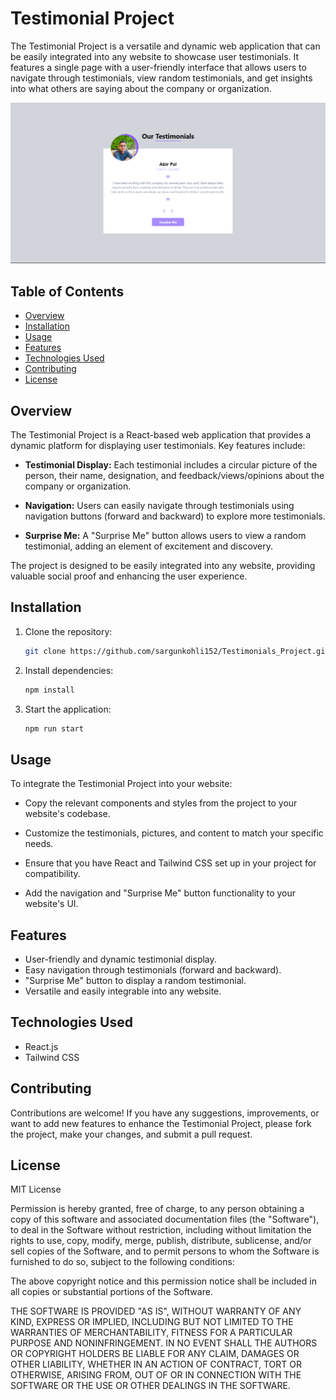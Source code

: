 # Testimonial Project

The Testimonial Project is a versatile and dynamic web application that can be easily integrated into any website to showcase user testimonials. It features a single page with a user-friendly interface that allows users to navigate through testimonials, view random testimonials, and get insights into what others are saying about the company or organization.

![ss1](public/t1.png)

## Table of Contents

- [Overview](#overview)
- [Installation](#installation)
- [Usage](#usage)
- [Features](#features)
- [Technologies Used](#technologies-used)
- [Contributing](#contributing)
- [License](#license)

## Overview

The Testimonial Project is a React-based web application that provides a dynamic platform for displaying user testimonials. Key features include:

- **Testimonial Display:** Each testimonial includes a circular picture of the person, their name, designation, and feedback/views/opinions about the company or organization.

- **Navigation:** Users can easily navigate through testimonials using navigation buttons (forward and backward) to explore more testimonials.

- **Surprise Me:** A "Surprise Me" button allows users to view a random testimonial, adding an element of excitement and discovery.

The project is designed to be easily integrated into any website, providing valuable social proof and enhancing the user experience.

## Installation

1. Clone the repository:

   ```bash
   git clone https://github.com/sargunkohli152/Testimonials_Project.git

2. Install dependencies:

   ```bash
   npm install

3. Start the application:

   ```bash
   npm run start

## Usage
To integrate the Testimonial Project into your website:

 - Copy the relevant components and styles from the project to your website's codebase.

 - Customize the testimonials, pictures, and content to match your specific needs.

 - Ensure that you have React and Tailwind CSS set up in your project for compatibility.

 - Add the navigation and "Surprise Me" button functionality to your website's UI.

## Features
 - User-friendly and dynamic testimonial display.
 - Easy navigation through testimonials (forward and backward).
 - "Surprise Me" button to display a random testimonial.
 - Versatile and easily integrable into any website.

## Technologies Used
 - React.js
 - Tailwind CSS

## Contributing
Contributions are welcome! If you have any suggestions, improvements, or want to add new features to enhance the Testimonial Project, please fork the project, make your changes, and submit a pull request.
 
## License
MIT License

Permission is hereby granted, free of charge, to any person obtaining a copy of this software and associated documentation files (the "Software"), to deal in the Software without restriction, including without limitation the rights to use, copy, modify, merge, publish, distribute, sublicense, and/or sell copies of the Software, and to permit persons to whom the Software is furnished to do so, subject to the following conditions:

The above copyright notice and this permission notice shall be included in all copies or substantial portions of the Software.

THE SOFTWARE IS PROVIDED "AS IS", WITHOUT WARRANTY OF ANY KIND, EXPRESS OR IMPLIED, INCLUDING BUT NOT LIMITED TO THE WARRANTIES OF MERCHANTABILITY, FITNESS FOR A PARTICULAR PURPOSE AND NONINFRINGEMENT. IN NO EVENT SHALL THE AUTHORS OR COPYRIGHT HOLDERS BE LIABLE FOR ANY CLAIM, DAMAGES OR OTHER LIABILITY, WHETHER IN AN ACTION OF CONTRACT, TORT OR OTHERWISE, ARISING FROM, OUT OF OR IN CONNECTION WITH THE SOFTWARE OR THE USE OR OTHER DEALINGS IN THE SOFTWARE.
